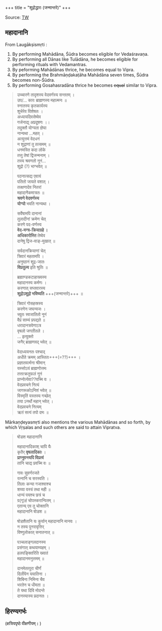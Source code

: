 +++
title = "शूद्रोद्धारः (जन्मान्तरे)"
+++

Source: [TW](https://twitter.com/sharmasatyan/status/1721347017472143392/photo/1)

## महादानानि
From Laugākṣismṛti :
1. By performing Mahādāna, Śūdra becomes eligible for Vedaśravaṇa.
2. By performing all Dānas like Tulādāna, he becomes eligible for performing rituals with Vedamantras.
3. By peforming Mahādānas thrice, he becomes equal to Vipra. 
4. By performing the Brahmāṇḍakaṭāha Mahādāna seven times, Śūdra becomes non-Śūdra.
5. By performing Gosahasradāna thrice he becomes ~~equal~~ similar to Vipra.

> उच्चारणे तादृशस्य वेदवर्णस्य सन्ततम् ।  
उप/... कारः ब्राह्मणस्य महात्मनः ॥  
स्नातस्य कृतकार्यस्य  
शुचेरेव विशेषतः ।  
अध्यायदिवसेष्वेव  
गर्जनाद्य् अप्रदूषणः ।।  
तदुक्तौ योग्यता ज्ञेया  
नान्यथा ...महत् ।  
अत्युत्तमं वेदधनं  
न शूद्राणां तु तत्समम् ॥  
धनमस्ति कदा लोके  
तत्तु तेषां द्विजन्मनाम् ।  
तस्य श्रवणतो नूनं...   
शूद्रो (?) भाग्भवेत् ॥  
> 
> पठनात्सद्य एवायं  
पतितो जायते वशात् ।  
तत्क्षणादेव नितरां  
महादानैकमात्रतः ॥  
**श्रवणे वेदवर्णस्य**  
**योग्यो** भवति नान्यथा ।  
> 
> सर्वेषामपि दानानां  
तुलादीनां क्रमेण चेत्  
करणे पद-वर्णस्य  
**वेद-मन्त्र-क्रियाग्रहे ।  
अधिकारोस्ति** तेष्वेव  
दानेषु द्विज-वाङ्-मुखात् ॥  
> 
> सर्वदानक्रियाणां चेत्  
त्रिवारं महतामपि ।  
अनुष्ठानं शूद्र-जातः  
**विप्रतुल्य** इति श्रुतिः ॥  
> 
> ब्रह्माण्डकटाहाख्यस्य  
महादानस्य कर्मणः ।  
करणात् सप्तवारस्य  
**शूद्रोऽशूद्रो भविष्यति** +++(जन्मान्तरे)+++ ॥


> त्रिवारं गोसहस्रस्य  
करणेन जघन्यजः ।  
च्युतः स्वजातितो नूनं  
वैप्रं साम्यं प्रपद्यते ॥  
धरादानत्रयेणाऽत्र  
वृषलो जगतीतले ।  
… इत्युक्तो  
जनैर् ब्राह्मणवद् भवेत् ॥  
>
> वेदाध्ययनतः पश्चाद्  
अधीते क्रमम् आस्तितः+++(=??)+++ ।  
प्रज्ञातवर्त्मना श्रीमान्  
यस्सोऽयं ब्राह्मणोत्तमः  
तत्तत्क्रतुफलं नूनं  
प्राप्नोत्येवा??वच्मि वः ।  
वेदप्रवचने नित्यं  
जागरूकोऽनिशं भवेत् ॥  
विस्मृतिं यस्तस्य गच्छेत्  
तया ऽनर्थो महान् भवेत् ।  
वेदप्रवचने नित्यम्  
ऋतं सत्यं तपो दमः ॥

Mārkaṇḍeyasmṛti also mentions the various Mahādānas and so forth, by which Vṛṣalas and such others are said to attain Vipratva. 

> षोडश महादानानि
>
> महादानादिकाश् चापि यैः  
कृतैर् **वृषलादिकाः** ।  
**प्राप्नुवन्त्यपि विप्रत्वं**  
तानि चाद्य प्रवच्मि वः ॥  
> 
> गावः सुवर्णरजते  
रत्नानि च सरस्वति ।  
तिलाः कन्या गजाश्वाश्च  
शय्या वस्त्रं तथा मही ॥  
धान्यं पयश्च छत्रं च  
ग्र(गृ)हं चोपस्करान्वितम् ।  
एतान्य् एव तु चोक्तानि  
महादानानि षोडश ॥  
>
> षोडशैतानि यः कुर्यान् 
महादानानि मानवः ।  
न तस्य पुनरावृत्तिर्  
विष्णुलोकात् सनातनात् ॥  
>
> पञ्चलाङ्गलदानस्य  
प्रसंगात् कथयाम्यहम् ।  
हलपङ्क्तिरिति ख्यातं  
महादानमनुत्तमम् ॥ 
> 
> दानमेतत्पुरा चीर्णं  
दिलीपेन ययातिना ।  
शिबिना निमिना चैव  
भरतेन च धीमता ॥  
ते यथा दिवि मोदन्ते  
दानस्यास्य प्रदानतः ।  

## हिरण्यगर्भः
(क्षत्रियपृष्ठे वीक्षणीयम्। )

